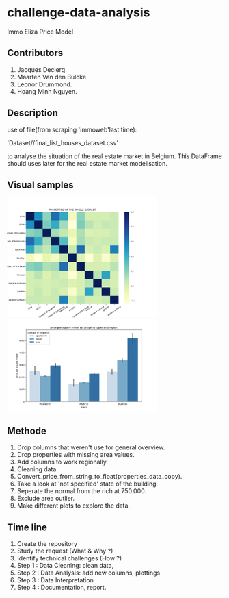 # challenge-data-analysis
Immo Eliza Price Model 

## Contributors
1. Jacques Declerq.
2. Maarten Van den Bulcke.
3. Leonor Drummond.
4. Hoang Minh Nguyen.

## Description
use of file(from scraping 'immoweb'last time):

'Dataset//final_list_houses_dataset.csv' 

to analyse the situation of the real estate market in Belgium. This DataFrame should uses later for the real estate market modelisation.

## Visual samples
<img src="https://github.com/JacquesDeclercq/challenge-data-analysis/blob/main/Visuals/final/heatmap.png" width="350">
<img src="https://github.com/JacquesDeclercq/challenge-data-analysis/blob/main/Visuals/final/region_pricesMeter_subtype.png" width="350">


## Methode
1. Drop columns that weren't use for general overview.
2. Drop properties with missing area values.    
3. Add columns to work regionally.
4. Cleaning data.
5. Convert_price_from_string_to_float(properties_data_copy).
6. Take a look at 'not specified' state of the building.
7. Seperate the normal from the rich at 750.000.
8. Exclude area outlier.
9. Make different plots to explore the data.

## Time line
1. Create the repository
2. Study the request (What & Why ?)
3. Identify technical challenges (How ?)
4. Step 1 : Data Cleaning: clean data, 
5. Step 2 : Data Analysis: add new columns, plottings
6. Step 3 : Data Interpretation
7. Step 4 : Documentation, report.
    
